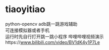 # tiaoyitiao
python-opencv adb跳一跳游戏辅助   
可连接模拟器或者手机   
运行时先自行打开跳一跳小程序
哔哩哔哩视频演示https://www.bilibili.com/video/BV1dK4y1P7Le
